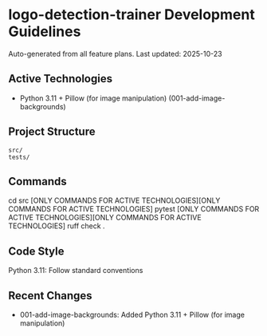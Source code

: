 # logo-detection-trainer Development Guidelines

Auto-generated from all feature plans. Last updated: 2025-10-23

## Active Technologies

- Python 3.11 + Pillow (for image manipulation) (001-add-image-backgrounds)

## Project Structure

```text
src/
tests/
```

## Commands

cd src [ONLY COMMANDS FOR ACTIVE TECHNOLOGIES][ONLY COMMANDS FOR ACTIVE TECHNOLOGIES] pytest [ONLY COMMANDS FOR ACTIVE TECHNOLOGIES][ONLY COMMANDS FOR ACTIVE TECHNOLOGIES] ruff check .

## Code Style

Python 3.11: Follow standard conventions

## Recent Changes

- 001-add-image-backgrounds: Added Python 3.11 + Pillow (for image manipulation)

<!-- MANUAL ADDITIONS START -->
<!-- MANUAL ADDITIONS END -->
